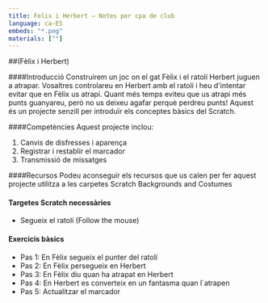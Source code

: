 ```yaml
---
title: Felix i Herbert — Notes per cpa de club
language: ca-ES
embeds: "*.png"
materials: [""]
---
```


##(Fèlix i Herbert)

####Introducció
Construirem un joc on el gat Fèlix i el ratolí Herbert juguen a atrapar. Vosaltres controlareu en Herbert amb el ratolí i heu d'intentar evitar que en Fèlix us atrapi. Quant més temps eviteu que us atrapi més punts guanyareu, però no us deixeu agafar perquè perdreu punts! Aquest és un projecte senzill per introduïr els conceptes bàsics del Scratch.

####Competències
Aquest projecte inclou:
1. Canvis de disfresses i aparença
2. Registrar i restablir el marcador
3. Transmissió de missatges

####Recursos
Podeu aconseguir els recursos que us calen per fer aquest projecte utilitza a les carpetes Scratch Backgrounds and Costumes

#### Targetes Scratch necessàries
* Segueix el ratolí (Follow the mouse)

#### Exercicis bàsics
* Pas 1: En Fèlix segueix el punter del ratolí
* Pas 2: En Fèlix persegueix en Herbert
* Pas 3: En Fèlix diu quan ha atrapat en Herbert
* Pas 4: En Herbert es converteix en un fantasma quan l´atrapen
* Pas 5: Actualitzar el marcador
